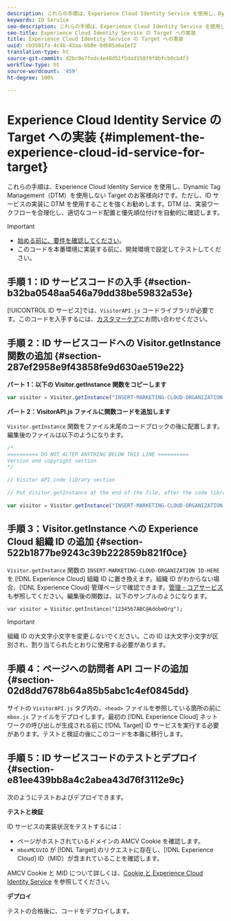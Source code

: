 ```yaml
---
description: これらの手順は、Experience Cloud Identity Service を使用し、Dynamic Tag Management（DTM）を使用しない Target のお客様向けです。ただし、ID サービスの実装に DTM を使用することを強くお勧めします。DTM は、実装ワークフローを合理化し、適切なコード配置と優先順位付けを自動的に確認します。
keywords: ID Service
seo-description: これらの手順は、Experience Cloud Identity Service を使用し、Dynamic Tag Management（DTM）を使用しない Target のお客様向けです。ただし、ID サービスの実装に DTM を使用することを強くお勧めします。DTM は、実装ワークフローを合理化し、適切なコード配置と優先順位付けを自動的に確認します。
seo-title: Experience Cloud Identity Service の Target への実装
title: Experience Cloud Identity Service の Target への実装
uuid: cb3581fa-4c4b-43aa-bb8e-8db85a6a1ef2
translation-type: ht
source-git-commit: d2bc0e7fedc4e48d51f5dad158f9f8bfcb0cb4f3
workflow-type: ht
source-wordcount: '459'
ht-degree: 100%

---
```



# Experience Cloud Identity Service の Target への実装 {#implement-the-experience-cloud-id-service-for-target}

これらの手順は、Experience Cloud Identity Service を使用し、Dynamic Tag Management（DTM）を使用しない Target のお客様向けです。ただし、ID サービスの実装に DTM を使用することを強くお勧めします。DTM は、実装ワークフローを合理化し、適切なコード配置と優先順位付けを自動的に確認します。

>[!IMPORTANT]
>
>* [始める前に、要件を確認してください](../reference/requirements.md)。
>* このコードを本番環境に実装する前に、開発環境で設定してテストしてください。
>



## 手順 1：ID サービスコードの入手 {#section-b32ba0548aa546a79dd38be59832a53e}

[!UICONTROL ID サービス]では、`VisitorAPI.js` コードライブラリが必要です。このコードを入手するには、[カスタマーケア](https://helpx.adobe.com/jp/marketing-cloud/contact-support.html)にお問い合わせください。

## 手順 2：ID サービスコードへの Visitor.getInstance 関数の追加 {#section-287ef2958e9f43858fe9d630ae519e22}

**パート 1：以下の Visitor.getInstance 関数をコピーします**

```js
var visitor = Visitor.getInstance("INSERT-MARKETING-CLOUD-ORGANIZATION ID-HERE"); 
```

**パート 2：VisitorAPI.js ファイルに関数コードを追加します**

`Visitor.getInstance` 関数をファイル末尾のコードブロックの後に配置します。編集後のファイルは以下のようになります。

```js
/* 
========== DO NOT ALTER ANYTHING BELOW THIS LINE ========== 
Version and copyright section 
*/ 
 
// Visitor API code library section 
 
// Put Visitor.getInstance at the end of the file, after the code library 
 
var visitor = Visitor.getInstance("INSERT-MARKETING-CLOUD-ORGANIZATION ID-HERE");
```

## 手順 3：Visitor.getInstance への Experience Cloud 組織 ID の追加 {#section-522b1877be9243c39b222859b821f0ce}

`Visitor.getInstance` 関数の `INSERT-MARKETING-CLOUD-ORGANIZATION ID-HERE` を [!DNL Experience Cloud] 組織 ID に置き換えます。組織 ID がわからない場合、[!DNL Experience Cloud] 管理ページで確認できます。[管理 - コアサービス](https://docs.adobe.com/content/help/ja-JP/core-services/interface/manage-users-and-products/admin-getting-started.html)も参照してください。編集後の関数は、以下のサンプルのようになります。

`var visitor = Visitor.getInstance("1234567ABC@AdobeOrg");`

>[!IMPORTANT]
>
>組織 ID の大文字小文字を変更&#x200B;*しない*&#x200B;でください。この ID は大文字小文字が区別され、割り当てられたとおりに使用する必要があります。

## 手順 4：ページへの訪問者 API コードの追加 {#section-02d8dd7678b64a85b5abc1c4ef0845dd}

サイトの `VisitorAPI.js` タグ内の、`<head>` ファイルを参照している箇所の前に `mbox.js` ファイルをデプロイします。最初の [!DNL Experience Cloud] ネットワークの呼び出しが生成される前に [!DNL Target] ID サービスを実行する必要があります。テストと検証の後にこのコードを本番に移行します。

## 手順 5：ID サービスコードのテストとデプロイ {#section-e81ee439bb8a4c2abea43d76f3112e9c}

次のようにテストおよびデプロイできます。

**テストと検証**

ID サービスの実装状況をテストするには：

* ページがホストされているドメインの AMCV Cookie を確認します。
* `mboxMCGVID` が [!DNL Target] のリクエストに存在し、[!DNL Experience Cloud] ID（MID）が含まれていることを確認します。

AMCV Cookie と MID について詳しくは、[Cookie と Experience Cloud Identity Service](../introduction/cookies.md) を参照してください。

**デプロイ**

テストの合格後に、コードをデプロイします。
